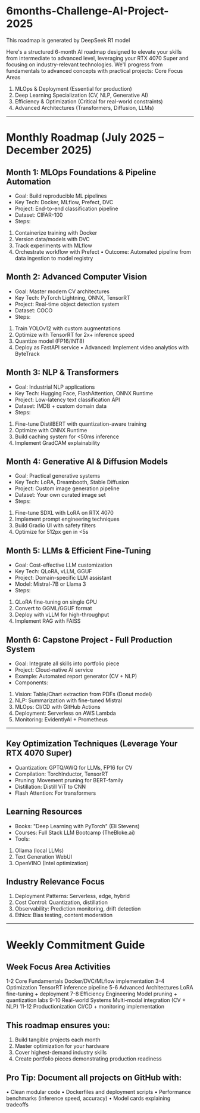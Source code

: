 # 6months-Challenge-AI-Project-2025

This roadmap is generated by DeepSeek R1 model

Here's a structured 6-month AI roadmap designed to elevate your skills from intermediate to advanced level, leveraging your RTX 4070 Super and focusing on industry-relevant technologies. We'll progress from fundamentals to advanced concepts with practical projects:
Core Focus Areas
1.	MLOps & Deployment (Essential for production)
2.	Deep Learning Specialization (CV, NLP, Generative AI)
3.	Efficiency & Optimization (Critical for real-world constraints)
4.	Advanced Architectures (Transformers, Diffusion, LLMs)
________________________________________
# Monthly Roadmap (July 2025 – December 2025)

## Month 1: MLOps Foundations & Pipeline Automation
-	Goal: Build reproducible ML pipelines
-	Key Tech: Docker, MLflow, Prefect, DVC
-	Project: End-to-end classification pipeline
-	Dataset: CIFAR-100
-	Steps:
1.	Containerize training with Docker
2.	Version data/models with DVC
3.	Track experiments with MLflow
4.	Orchestrate workflow with Prefect
•	Outcome: Automated pipeline from data ingestion to model registry

## Month 2: Advanced Computer Vision
-	Goal: Master modern CV architectures
-	Key Tech: PyTorch Lightning, ONNX, TensorRT
-	Project: Real-time object detection system
-	Dataset: COCO
-	Steps:
1.	Train YOLOv12 with custom augmentations
2.	Optimize with TensorRT for 2x+ inference speed
3.	Quantize model (FP16/INT8)
4.	Deploy as FastAPI service
•	Advanced: Implement video analytics with ByteTrack

## Month 3: NLP & Transformers
-	Goal: Industrial NLP applications
-	Key Tech: Hugging Face, FlashAttention, ONNX Runtime
-	Project: Low-latency text classification API
-	Dataset: IMDB + custom domain data
-	Steps:
1.	Fine-tune DistilBERT with quantization-aware training
2.	Optimize with ONNX Runtime
3.	Build caching system for <50ms inference
4.	Implement GradCAM explainability
   
## Month 4: Generative AI & Diffusion Models
-	Goal: Practical generative systems
-	Key Tech: LoRA, Dreambooth, Stable Diffusion
-	Project: Custom image generation pipeline
-	Dataset: Your own curated image set
-	Steps:
1.	Fine-tune SDXL with LoRA on RTX 4070
2.	Implement prompt engineering techniques
3.	Build Gradio UI with safety filters
4.	Optimize for 512px gen in <5s
   
## Month 5: LLMs & Efficient Fine-Tuning
-	Goal: Cost-effective LLM customization
-	Key Tech: QLoRA, vLLM, GGUF
-	Project: Domain-specific LLM assistant
-	Model: Mistral-7B or Llama 3
-	Steps:
1.	QLoRA fine-tuning on single GPU
2.	Convert to GGML/GGUF format
3.	Deploy with vLLM for high-throughput
4.	Implement RAG with FAISS
   
## Month 6: Capstone Project - Full Production System
-	Goal: Integrate all skills into portfolio piece
-	Project: Cloud-native AI service
-	Example: Automated report generator (CV + NLP)
-	Components:
1.	Vision: Table/Chart extraction from PDFs (Donut model)
2.	NLP: Summarization with fine-tuned Mistral
3.	MLOps: CI/CD with GitHub Actions
4.	Deployment: Serverless on AWS Lambda
5.	Monitoring: EvidentlyAI + Prometheus
________________________________________

## Key Optimization Techniques (Leverage Your RTX 4070 Super)
-	Quantization: GPTQ/AWQ for LLMs, FP16 for CV
-	Compilation: TorchInductor, TensorRT
-	Pruning: Movement pruning for BERT-family
-	Distillation: Distill ViT to CNN
-	Flash Attention: For transformers

## Learning Resources
-	Books: "Deep Learning with PyTorch" (Eli Stevens)
-	Courses: Full Stack LLM Bootcamp (TheBloke.ai)
-	Tools:
   1.	Ollama (local LLMs)
   2.	Text Generation WebUI
   3.	OpenVINO (Intel optimization)

## Industry Relevance Focus
1.	Deployment Patterns: Serverless, edge, hybrid
2.	Cost Control: Quantization, distillation
3.	Observability: Prediction monitoring, drift detection
4.	Ethics: Bias testing, content moderation
________________________________________

# Weekly Commitment Guide
## Week	Focus Area	Activities
1-2	Core Fundamentals	Docker/DVC/MLflow implementation
3-4	Optimization	TensorRT inference pipeline
5-6	Advanced Architectures	LoRA fine-tuning + deployment
7-8	Efficiency Engineering	Model pruning + quantization labs
9-10	Real-world Systems	Multi-modal integration (CV + NLP)
11-12	Productionization	CI/CD + monitoring implementation

## This roadmap ensures you:
1.	Build tangible projects each month
2.	Master optimization for your hardware
3.	Cover highest-demand industry skills
4.	Create portfolio pieces demonstrating production readiness
   
## Pro Tip: Document all projects on GitHub with:
•	Clean modular code
•	Dockerfiles and deployment scripts
•	Performance benchmarks (inference speed, accuracy)
•	Model cards explaining tradeoffs
